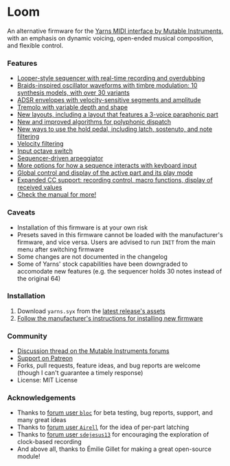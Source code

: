 # Loom
An alternative firmware for the [Yarns MIDI interface by Mutable Instruments](https://mutable-instruments.net/modules/yarns/), with an emphasis on dynamic voicing, open-ended musical composition, and flexible control.

### Features
- [Looper-style sequencer with real-time recording and overdubbing](yarns/MANUAL.md#looper-style-sequencing-mode-with-real-time-recording)
- [Braids-inspired oscillator waveforms with timbre modulation: 10 synthesis models, with over 30 variants](yarns/MANUAL.md#oscillator-controls)
- [ADSR envelopes with velocity-sensitive segments and amplitude](yarns/MANUAL.md#amplitude-dynamics-envelope-and-tremolo)
- [Tremolo with variable depth and shape](yarns/MANUAL.md#amplitude-dynamics-envelope-and-tremolo)
- [New layouts, including a layout that features a 3-voice paraphonic part](yarns/MANUAL.md#layouts)
- [New and improved algorithms for polyphonic dispatch](yarns/MANUAL.md#voicing-allocation-methods)
- [New ways to use the hold pedal, including latch, sostenuto, and note filtering](yarns/MANUAL.md#hold-pedal)
- [Velocity filtering](yarns/MANUAL.md#event-routing-filtering-and-transformation)
- [Input octave switch](yarns/MANUAL.md#event-routing-filtering-and-transformation)
- [Sequencer-driven arpeggiator](yarns/MANUAL.md#sequencer-driven-arpeggiator)
- [More options for how a sequence interacts with keyboard input](yarns/MANUAL.md#event-routing-filtering-and-transformation)
- [Global control and display of the active part and its play mode](yarns/MANUAL.md#global-control-and-display-of-the-active-part-and-its-play-mode)
- [Expanded CC support: recording control, macro functions, display of received values](yarns/MANUAL.md#expanded-support-for-control-change-events)
- [Check the manual for more!](yarns/MANUAL.md)

### Caveats
- Installation of this firmware is at your own risk
- Presets saved in this firmware cannot be loaded with the manufacturer's firmware, and vice versa.  Users are advised to run `INIT` from the main menu after switching firmware
- Some changes are not documented in the changelog
- Some of Yarns' stock capabilities have been downgraded to accomodate new features (e.g. the sequencer holds 30 notes instead of the original 64)

### Installation
1. Download `yarns.syx` from the [latest release's assets](https://github.com/rcrogers/mutable-instruments-eurorack/releases/latest)
2. [Follow the manufacturer's instructions for installing new firmware](https://mutable-instruments.net/modules/yarns/manual/#firmware)

### Community
- [Discussion thread on the Mutable Instruments forums](https://forum.mutable-instruments.net/t/loom-alternative-firmware-for-yarns-looper-paraphony-and-more/17723)
- [Support on Patreon](https://www.patreon.com/rcrogers)
- Forks, pull requests, feature ideas, and bug reports are welcome (though I can't guarantee a timely response)
- License: MIT License

### Acknowledgements
- Thanks to [forum user `bloc`](https://forum.mutable-instruments.net/t/loom-alternative-firmware-for-yarns-looper-paraphony-and-more/17723/3) for beta testing, bug reports, support, and many great ideas
- Thanks to [forum user `Airell`](https://forum.mutable-instruments.net/t/yarns-firmware-wish-list/8051/39) for the idea of per-part latching
- Thanks to [forum user `sdejesus13`](https://forum.mutable-instruments.net/t/yarns-firmware-wish-list/8051/24) for encouraging the exploration of clock-based recording
- And above all, thanks to Émilie Gillet for making a great open-source module!
